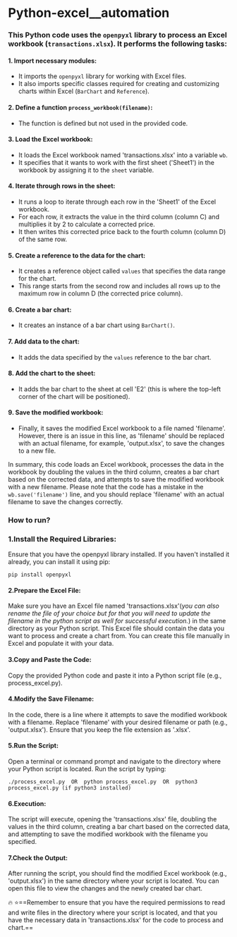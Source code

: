 # Python-excel__automation

### This Python code uses the `openpyxl` library to process an Excel workbook (`transactions.xlsx`). It performs the following tasks: 

#### 1. Import necessary modules:
   - It imports the `openpyxl` library for working with Excel files.
   - It also imports specific classes required for creating and customizing charts within Excel (`BarChart` and `Reference`).

#### 2. Define a function `process_workbook(filename)`:
   - The function is defined but not used in the provided code.

#### 3. Load the Excel workbook:
   - It loads the Excel workbook named 'transactions.xlsx' into a variable `wb`.
   - It specifies that it wants to work with the first sheet ('Sheet1') in the workbook by assigning it to the `sheet` variable.

#### 4. Iterate through rows in the sheet:
   - It runs a loop to iterate through each row in the 'Sheet1' of the Excel workbook.
   - For each row, it extracts the value in the third column (column C) and multiplies it by 2 to calculate a corrected price.
   - It then writes this corrected price back to the fourth column (column D) of the same row.

#### 5. Create a reference to the data for the chart:
   - It creates a reference object called `values` that specifies the data range for the chart.
   - This range starts from the second row and includes all rows up to the maximum row in column D (the corrected price column).

#### 6. Create a bar chart:
   - It creates an instance of a bar chart using `BarChart()`.

#### 7. Add data to the chart:
   - It adds the data specified by the `values` reference to the bar chart.

#### 8. Add the chart to the sheet:
   - It adds the bar chart to the sheet at cell 'E2' (this is where the top-left corner of the chart will be positioned).

#### 9. Save the modified workbook:
   - Finally, it saves the modified Excel workbook to a file named 'filename'. However, there is an issue in this line, as 'filename' should be replaced with an actual filename, for example, 'output.xlsx', to save the changes to a new file.

In summary, this code loads an Excel workbook, processes the data in the workbook by doubling the values in the third column, creates a bar chart based on the corrected data, and attempts to save the modified workbook with a new filename. Please note that the code has a mistake in the `wb.save('filename')` line, and you should replace 'filename' with an actual filename to save the changes correctly.

### How to run?

### 1.Install the Required Libraries:
Ensure that you have the openpyxl library installed. If you haven't installed it already, you can install it using pip:
```
pip install openpyxl
```
#### 2.Prepare the Excel File:

Make sure you have an Excel file named 'transactions.xlsx'(*you can also rename the file of your choice but for that you will need to update the filename in the python script as well for successful execution.*) in the same directory as your Python script. This Excel file should contain the data you want to process and create a chart from. You can create this file manually in Excel and populate it with your data.

#### 3.Copy and Paste the Code:
Copy the provided Python code and paste it into a Python script file (e.g., process_excel.py).

#### 4.Modify the Save Filename:
In the code, there is a line where it attempts to save the modified workbook with a filename. Replace 'filename' with your desired filename or path (e.g., 'output.xlsx'). Ensure that you keep the file extension as '.xlsx'.

#### 5.Run the Script:
Open a terminal or command prompt and navigate to the directory where your Python script is located. Run the script by typing:

```
./process_excel.py  OR  python process_excel.py  OR  python3 process_excel.py (if python3 installed)
```
#### 6.Execution:
The script will execute, opening the 'transactions.xlsx' file, doubling the values in the third column, creating a bar chart based on the corrected data, and attempting to save the modified workbook with the filename you specified.

#### 7.Check the Output:
After running the script, you should find the modified Excel workbook (e.g., 'output.xlsx') in the same directory where your script is located. You can open this file to view the changes and the newly created bar chart.

:fire: :star:==Remember to ensure that you have the required permissions to read and write files in the directory where your script is located, and that you have the necessary data in 'transactions.xlsx' for the code to process and chart.==





